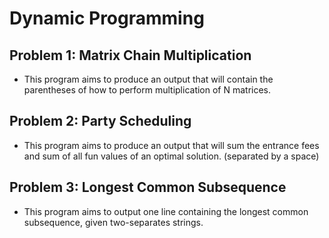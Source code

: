 # Dynamic Programming
## Problem 1: Matrix Chain Multiplication 
+ This program aims to produce an output that will contain the parentheses of how to perform multiplication of N matrices.
## Problem 2: Party Scheduling
+ This program aims to produce an output that will sum the entrance fees and sum of all fun values of an optimal solution. (separated by a space)
## Problem 3: Longest Common Subsequence 
+ This program aims to output one line containing the longest common subsequence, given two-separates strings.
